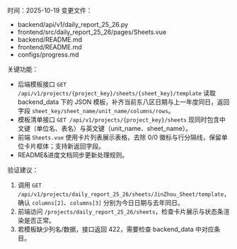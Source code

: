 时间：2025-10-19
变更文件：
- backend/api/v1/daily_report_25_26.py
- frontend/src/daily_report_25_26/pages/Sheets.vue
- backend/README.md
- frontend/README.md
- configs/progress.md

关键功能：
- 后端模板接口 `GET /api/v1/projects/{project_key}/sheets/{sheet_key}/template` 读取 backend_data 下的 JSON 模板，补齐当前东八区日期与上一年度同日，返回字段 `sheet_key/sheet_name/unit_name/columns/rows`。
- 模板清单接口 `GET /api/v1/projects/{project_key}/sheets` 现同时包含中文键（单位名、表名）与英文键（unit_name、sheet_name）。
- 前端 `Sheets.vue` 使用卡片列表展示表格，去除 0/0 徽标与行分隔线，保留单位卡片框体；支持新返回字段。
- README&进度文档同步更新处理规则。

验证建议：
1. 调用 `GET /api/v1/projects/daily_report_25_26/sheets/JinZhou_Sheet/template`，确认 `columns[2]`、`columns[3]` 分别为今日日期与去年同日。
2. 前端访问 `/projects/daily_report_25_26/sheets`，检查卡片展示与状态条渲染是否正常。
3. 若模板缺少列名/数据，接口返回 422，需要检查 backend_data 中对应条目。